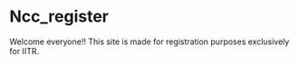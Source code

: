 # Ncc_register
Welcome everyone!! This site is made for registration purposes exclusively for IITR.
